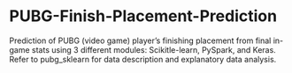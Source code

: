 # PUBG-Finish-Placement-Prediction
Prediction of PUBG (video game) player’s finishing placement from final in-game stats using 3 different modules: Scikitle-learn, PySpark, and Keras. Refer to pubg_sklearn for data description and explanatory data analysis.
